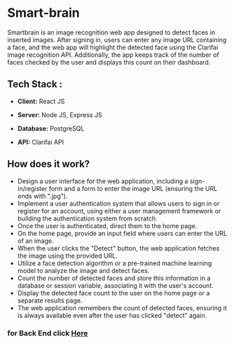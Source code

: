 # Smart-brain 

Smartbrain is an image recognition web app designed to detect faces in inserted images. After signing in, users can enter any image URL containing a face, and the web app will highlight the detected face using the Clarifai image recognition API. Additionally, the app keeps track of the number of faces checked by the user and displays this count on their dashboard.

## Tech Stack :

* **Client:** React JS

* **Server:** Node JS, Express JS

* **Database:** PostgreSQL

* **API:** Clarifai API

## How does it work?

* Design a user interface for the web application, including a sign-in/register form and a form to enter the image URL (ensuring the URL ends with ".jpg").
* Implement a user authentication system that allows users to sign in or register for an account, using either a user management framework or building the authentication system from scratch.
* Once the user is authenticated, direct them to the home page.
* On the home page, provide an input field where users can enter the URL of an image.
* When the user clicks the "Detect" button, the web application fetches the image using the provided URL.
* Utilize a face detection algorithm or a pre-trained machine learning model to analyze the image and detect faces.
* Count the number of detected faces and store this information in a database or session variable, associating it with the user's account.
* Display the detected face count to the user on the home page or a separate results page.
* The web application remembers the count of detected faces, ensuring it is always available even after the user has clicked "detect" again.

### for Back End click [Here](https://github.com/blackhacker09/Smart-brain-api)
